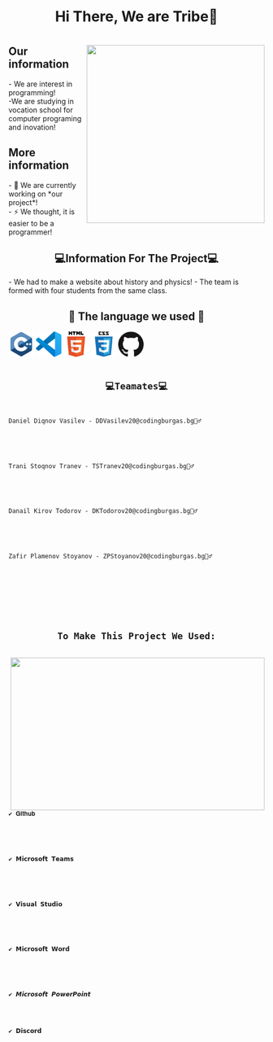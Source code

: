 <h1 align = "center"> Hi There, We are Tribe👋<h1>
  <img align="right" height="350" width="350" alt="" src="https://c.tenor.com/2uyENRmiUt0AAAAC/coding.gif">
  
  <h2> Our information </h2>
  - We are interest in programming! <br>
  -We are studying in vocation school for computer programing and inovation! <br>
  
  <h2> More information </h2>
  - 🔭 We are currently working on *our project*!
  <br>
  - ⚡ We thought, it is easier to be a programmer!
  <br>
  <h2 align="center">💻Information For The Project💻</a></h2>
  - We had to make a website about history and physics!
  - The team is formed with four students from the same class.
  
  <h2 align="center">🤖 The language we used 🤖</a></h2>
<code><img alt="CPP" width="50px" src="https://raw.githubusercontent.com/github/explore/80688e429a7d4ef2fca1e82350fe8e3517d3494d/topics/cpp/cpp.png" ></code>
<code><img alt="Visual Studio Code" width="50px" src="https://raw.githubusercontent.com/github/explore/80688e429a7d4ef2fca1e82350fe8e3517d3494d/topics/visual-studio-code/visual-studio-code.png"></code>  
<code><img alt="HTML5" width="50px" src="https://raw.githubusercontent.com/github/explore/80688e429a7d4ef2fca1e82350fe8e3517d3494d/topics/html/html.png" ></code>
<code><img alt="CSS3" width="50px" src="https://raw.githubusercontent.com/github/explore/80688e429a7d4ef2fca1e82350fe8e3517d3494d/topics/css/css.png" ></code>
  <code><img  alt="GitHub" width="50px" src="https://raw.githubusercontent.com/github/explore/78df643247d429f6cc873026c0622819ad797942/topics/github/github.png"</code>
  
<h2 align="center">💻Teamates💻</a></h2>
<p>Daniel Diqnov Vasilev - DDVasilev20@codingburgas.bg💁‍♂‍</p> <br>

<p>Trani Stoqnov Tranev - TSTranev20@codingburgas.bg🙋‍♂‍ </p> <br>

<p>Danail Kirov Todorov - DKTodorov20@codingburgas.bg🙎‍♂‍</p>  <br>

<p>Zafir Plamenov Stoyanov - ZPStoyanov20@codingburgas.bg🙆‍♂‍</p>  <br>
  
<br>

<h2 align="center">To Make This Project We Used:</a></h2>
<img align="right" height="300" width="500" alt="" src="https://visme.co/blog/wp-content/uploads/2019/10/animated-presentation-software-header.gif">
 <p>✔️ 𝐆𝐢𝐭𝐡𝐮𝐛 </p>
 
 <p>✔️ 𝗠𝗶𝗰𝗿𝗼𝘀𝗼𝗳𝘁 𝗧𝗲𝗮𝗺𝘀 </p>
 
 <p>✔️ 𝗩𝗶𝘀𝘂𝗮𝗹 𝗦𝘁𝘂𝗱𝗶𝗼 </p>
 
 <p>✔️ 𝗠𝗶𝗰𝗿𝗼𝘀𝗼𝗳𝘁 𝗪𝗼𝗿𝗱 </p>
 
 <p>✔️ 𝙈𝙞𝙘𝙧𝙤𝙨𝙤𝙛𝙩 𝙋𝙤𝙬𝙚𝙧𝙋𝙤𝙞𝙣𝙩 </p>
 <p>✔️ 𝗗𝗶𝘀𝗰𝗼𝗿𝗱 </p>
